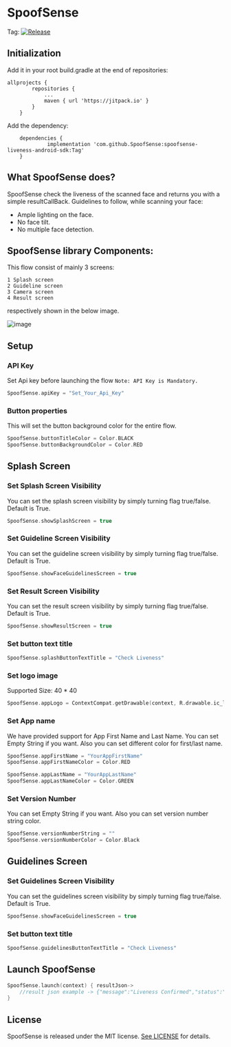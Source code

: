 # SpoofSense


Tag: [![Release](https://jitpack.io/v/SpoofSense/spoofsense-liveness-android-sdk.svg)](https://jitpack.io/#SpoofSense/spoofsense-liveness-android-sdk)


## Initialization

Add it in your root build.gradle at the end of repositories:

```
allprojects {
		repositories {
			...
			maven { url 'https://jitpack.io' }
		}
	}
```
Add the dependency:
```
	dependencies {
	         implementation 'com.github.SpoofSense:spoofsense-liveness-android-sdk:Tag'
	}
```

## What SpoofSense does?
SpoofSense check the liveness of the scanned face and returns you with a simple resultCallBack.
Guidelines to follow, while scanning your face: 
 - Ample lighting on the face.
 - No face tilt.
 - No multiple face detection.


## SpoofSense library Components:
This flow consist of mainly 3 screens:

```
1 Splash screen
2 Guideline screen
3 Camera screen
4 Result screen
```
respectively shown in the below image.

![image](https://user-images.githubusercontent.com/104752632/218302185-0fc9f765-41df-4e6f-853b-34b6f2d0e5c8.jpg)

## Setup

### API Key
Set Api key before launching the flow `Note: API Key is Mandatory.`

```kotlin
SpoofSense.apiKey = "Set_Your_Api_Key"
```

### Button properties
This will set the button background color for the entire flow. 

```kotlin
SpoofSense.buttonTitleColor = Color.BLACK
SpoofSense.buttonBackgroundColor = Color.RED
```

## Splash Screen

### Set Splash Screen Visibility
You can set the splash screen visibility by simply turning flag true/false. Default is True.

```kotlin
SpoofSense.showSplashScreen = true
```

### Set Guideline Screen Visibility
You can set the guideline screen visibility by simply turning flag true/false. Default is True.

```kotlin
SpoofSense.showFaceGuidelinesScreen = true
```

### Set Result Screen Visibility
You can set the result screen visibility by simply turning flag true/false. Default is True.

```kotlin
SpoofSense.showResultScreen = true
```

### Set button text title
```kotlin
SpoofSense.splashButtonTextTitle = "Check Liveness"
```

### Set logo image
Supported Size: 40 * 40

```kotlin
SpoofSense.appLogo = ContextCompat.getDrawable(context, R.drawable.ic_logo)
```

### Set App name
We have provided support for App First Name and Last Name. You can set Empty String if you want. Also you can set different color for first/last name. 

```kotlin
SpoofSense.appFirstName = "YourAppFirstName"
SpoofSense.appFirstNameColor = Color.RED
```

```kotlin
SpoofSense.appLastName = "YourAppLastName"
SpoofSense.appLastNameColor = Color.GREEN
```

### Set Version Number
You can set Empty String if you want. Also you can set version number string color. 

```kotlin
SpoofSense.versionNumberString = ""
SpoofSense.versionNumberColor = Color.Black
```

## Guidelines Screen

### Set Guidelines Screen Visibility
You can set the guidelines screen visibility by simply turning flag true/false. Default is True.

```kotlin
SpoofSense.showFaceGuidelinesScreen = true
```

### Set button text title
```kotlin
SpoofSense.guidelinesButtonTextTitle = "Check Liveness"
```

## Launch SpoofSense

```kotlin
SpoofSense.launch(context) { resultJson->
    //result json example -> {"message":"Liveness Confirmed","status":"true","imgData":"base64String"}
}
```

## License

SpoofSense is released under the MIT license. [See LICENSE](http://www.opensource.org/licenses/MIT) for details.
